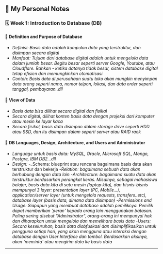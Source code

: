 ## 📘 My Personal Notes

### 🗓️ Week 1: Introduction to Database (DB)

#### 📍 Definition and Purpose of Database
- _Definisi: Basis data adalah kumpulan data yang terstruktur, dan disimpan secara digital_
- _Manfaat: Tujuan dari database digital adalah untuk mengelola data dalam jumlah besar. Begitu besar seperti server Google, Youtube, atau Cloudflare. Bahkan - ketika datanya tidak besar, sistem database digital tetap efisien dan memungkinkan otomatisasi_
- _Contoh: Basis data di perusahaan suatu toko akan mungkin menyimpan data orang seperti nama, nomor telpon, lokasi, dan data order seperti tanggal, pembayaran..dll_

#### 📍 View of Data
- _Basis data bisa dilihat secara digital dan fisikal_
- _Secara digital, dilihat konten basis data dengan projeksi dari komputer atau mesin ke layar kaca_
- _Secara fisikal, basis data disimpan dalam storage drive seperti HDD atau SSD, dan itu disimpan dalam seperti server atau RAID rack_

#### 📍 DB Languages, Design, Architecture, and Users and Administrator
- _Language untuk basis data: MySQL, Oracle, Microsoft SQL, Mongo, Postgre, IBM DB2...dll_
- _Design:_
          -_Schema: blueprint atau rencana bagaimana basis data akan terstruktur dan bekerja
          -_Relation: bagaimana sebuah data akan berhubung dengan data lain_
-_Architecture: bagaimana suatu data akan terstruktur berdasarkan perangkat keras. Misalnya, sebagai mahasiswa belajar, basis data kita di satu mesin (laptop kita), dan bisnis-bisnis mempunyai 3 layer: presentation layer (PC, Mobile...), application/server layer (untuk mengelola requests, transfers..etc), database layer (basis data, dimana data disimpan)_
-_Permissions and Usage: Siapapun yang membuat database adalah pemiliknya. Pemilik dapat memberikan 'peran' kepada orang lain menggunakan batasan. Paling sering disebut "Adminstrator", orang-orang ini mempunyai hak dan diharapkan untuk mengelola dan memelihara basis data_
-_Users: Secara keseluruhan, basis data diobfuskasi dan disimplifikasikan untuk pengguna setiap hari, yang akan mengguna atau interaksi dengan database dengan User Interface dan tombol. Berdasarkan aksinya, akan 'meminta' atau mengirim data ke basis data_ 


---
